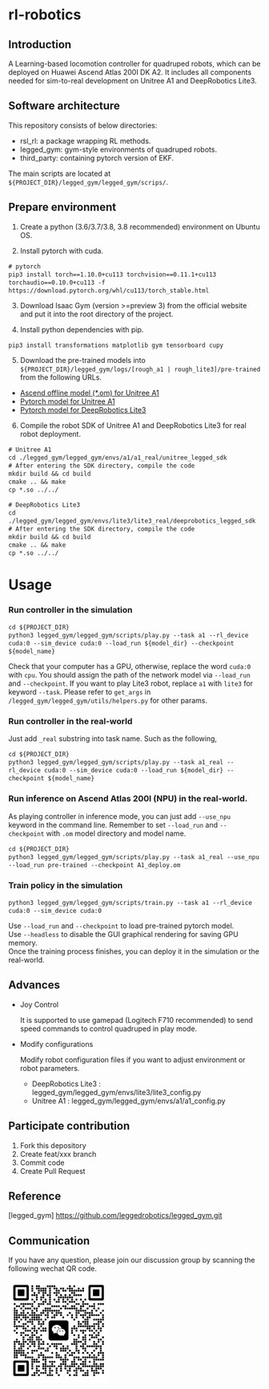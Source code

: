 # rl-robotics

## Introduction
A Learning-based locomotion controller for quadruped robots, which can be deployed on Huawei Ascend Atlas 200I DK A2. It includes all components needed for sim-to-real development on Unitree A1 and DeepRobotics Lite3.
## Software architecture
This repository consists of below directories:
- rsl_rl: a package wrapping RL methods.
- legged_gym: gym-style environments of quadruped robots.
- third_party: containing pytorch version of EKF.

The main scripts are located at `${PROJECT_DIR}/legged_gym/legged_gym/scrips/`.


## Prepare environment 
1.  Create a python (3.6/3.7/3.8, 3.8 recommended) environment on Ubuntu OS.

2.  Install pytorch with cuda.
```
# pytorch
pip3 install torch==1.10.0+cu113 torchvision==0.11.1+cu113 torchaudio==0.10.0+cu113 -f https://download.pytorch.org/whl/cu113/torch_stable.html
```

3.  Download Isaac Gym (version >=preview 3) from the official website and put it into the root directory of the project.

4. Install python dependencies with pip.
```
pip3 install transformations matplotlib gym tensorboard cupy
```
5. Download the pre-trained models into `${PROJECT_DIR}/legged_gym/logs/[rough_a1 | rough_lite3]/pre-trained` from the following URLs. 
- [Ascend offline model (*.om) for Unitree A1](https://ascend-repo.obs.cn-east-2.myhuaweicloud.com/Atlas%20200I%20DK%20A2/DevKit/models/23.0.RC1/cann/A1_deploy.om)
- [Pytorch model for Unitree A1](https://ascend-repo.obs.cn-east-2.myhuaweicloud.com/Atlas%20200I%20DK%20A2/DevKit/models/23.0.RC1/cann/A1.pt)
- [Pytorch model for DeepRobotics Lite3](https://ascend-repo.obs.cn-east-2.myhuaweicloud.com/Atlas%20200I%20DK%20A2/DevKit/models/23.0.RC1/cann/Lite3.pt)


6. Compile the robot SDK of Unitree A1 and DeepRobotics Lite3 for real robot deployment.
```
# Unitree A1
cd ./legged_gym/legged_gym/envs/a1/a1_real/unitree_legged_sdk
# After entering the SDK directory, compile the code
mkdir build && cd build
cmake .. && make
cp *.so ../../
```
```
# DeepRobotics Lite3
cd ./legged_gym/legged_gym/envs/lite3/lite3_real/deeprobotics_legged_sdk
# After entering the SDK directory, compile the code
mkdir build && cd build
cmake .. && make
cp *.so ../../
``` 

# Usage

### Run controller in the simulation
```
cd ${PROJECT_DIR}
python3 legged_gym/legged_gym/scripts/play.py --task a1 --rl_device cuda:0 --sim_device cuda:0 --load_run ${model_dir} --checkpoint ${model_name}
```
Check that your computer has a GPU, otherwise, replace the word `cuda:0` with `cpu`.
You should assign the path of the network model via `--load_run` and `--checkpoint`. 
If you want to play Lite3 robot, replace `a1` with `lite3`  for keyword `--task`. 
Please refer to `get_args` in `/legged_gym/legged_gym/utils/helpers.py` for other params.

### Run controller in the real-world
Just add `_real` substring into task name. Such as the following,
```
cd ${PROJECT_DIR}
python3 legged_gym/legged_gym/scripts/play.py --task a1_real --rl_device cuda:0 --sim_device cuda:0 --load_run ${model_dir} --checkpoint ${model_name}
```

### Run inference on Ascend Atlas 200I (NPU) in the real-world. 
As playing controller in inference mode, you can just add `--use_npu` keyword in the command line. 
Remember to set `--load_run` and `--checkpoint` with `.om` model directory and model name. 
```
cd ${PROJECT_DIR}
python3 legged_gym/legged_gym/scripts/play.py --task a1_real --use_npu --load_run pre-trained --checkpoint A1_deploy.om
```


### Train policy in the simulation
```
python3 legged_gym/legged_gym/scripts/train.py --task a1 --rl_device cuda:0 --sim_device cuda:0
```
Use `--load_run` and `--checkpoint` to load pre-trained pytorch model.\
Use `--headless` to disable the GUI graphical rendering for saving GPU memory.\
Once the training process finishes, you can deploy it in the simulation or the real-world.

## Advances
- Joy Control

    It is supported to use gamepad (Logitech F710 recommended) to send speed commands to control quadruped in play mode.
- Modify configurations
    
    Modify robot configuration files if you want to adjust environment or robot parameters.

    * DeepRobotics Lite3 : legged_gym/legged_gym/envs/lite3/lite3_config.py
    * Unitree A1 : legged_gym/legged_gym/envs/a1/a1_config.py


## Participate contribution
1.  Fork this depository
2.  Create feat/xxx branch
3.  Commit code
4.  Create Pull Request

## Reference
[legged_gym] https://github.com/leggedrobotics/legged_gym.git

## Communication
If you have any question, please join our discussion group by scanning the following wechat QR code.

<img src="./docs/QR-code.jpg" alt="QR" title="" width="200" align=center />

